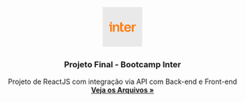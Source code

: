 <p align="center">
  <a href="https://github.com/thiagoimparato/ReactJS/edit/master/Bootcamp_Inter">
    <img src="logo_inter.png" alt="Logo" width="80" height="80">
  </a>

  <h3 align="center">Projeto Final - Bootcamp Inter</h3>

  <p align="center">
    Projeto de ReactJS com integração via API com Back-end e Front-end
    <br />
    <a href="https://github.com/thiagoimparato/ReactJS/edit/master/Bootcamp_Inter"><strong>Veja os Arquivos »</strong></a>
  
</p>

